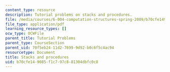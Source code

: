 ```yaml
---
content_type: resource
description: Tutorial problems on stacks and procedures.
file: /media/courses/6-004-computation-structures-spring-2009/b70cfe149085f1c797c881304dbfc0c8_MIT6_004s09_tutor13.pdf
file_type: application/pdf
learning_resource_types: []
ocw_type: OCWFile
parent_title: Tutorial Problems
parent_type: CourseSection
parent_uid: 70f5eb24-11d2-7699-9d92-b0c6f5c4ac94
resourcetype: Document
title: Stacks and procedures
uid: b70cfe14-9085-f1c7-97c8-81304dbfc0c8
---
```

